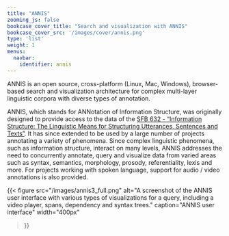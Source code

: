 ```yaml
---
title: "ANNIS"
zooming_js: false
bookcase_cover_title: "Search and visualization with ANNIS"
bookcase_cover_src: '/images/cover/annis.png'
type: 'list'
weight: 1
menus:
  navbar:
    identifier: annis
---
```


ANNIS is an open source, cross-platform (Linux, Mac, Windows), browser-based search and visualization architecture for complex multi-layer linguistic corpora with diverse types of annotation.

ANNIS, which stands for ANNotation of Information Structure, was originally designed to provide access to the data of the [SFB 632 - “Information Structure: The Linguistic Means for Structuring Utterances, Sentences and Texts”](https://www.sfb632.uni-potsdam.de/). It has since extended to be used by a large number of projects annotating a variety of phenomena. Since complex linguistic phenomena, such as information structure, interact on many levels, ANNIS addresses the need to concurrently annotate, query and visualize data from varied areas such as syntax, semantics, morphology, prosody, referentiality, lexis and more. For projects working with spoken language, support for audio / video annotations is also provided.

 {{< figure
   src="/images/annis3_full.png"
   alt="A screenshot of the ANNIS user interface with various types of visualizations for a query, including a video player, spans, dependency and syntax trees."
   caption="ANNIS user interface"
   width="400px"
 >}}
